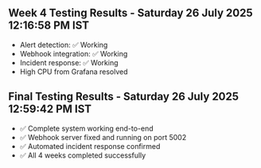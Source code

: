 ## Week 4 Testing Results - Saturday 26 July 2025 12:16:58 PM IST
- Alert detection: ✅ Working
- Webhook integration: ✅ Working
- Incident response: ✅ Working
- High CPU from Grafana resolved
## Final Testing Results - Saturday 26 July 2025 12:59:42 PM IST
- ✅ Complete system working end-to-end
- ✅ Webhook server fixed and running on port 5002
- ✅ Automated incident response confirmed
- ✅ All 4 weeks completed successfully
